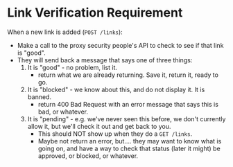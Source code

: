 # Link Verification Requirement


When a new link is added (`POST /links`):

- Make a call to the proxy security people's API to check to see if that link is "good".
- They will send back a message that says one of three things:
    1. It is "good" - no problem, list it.
        - return what we are already returning. Save it, return it, ready to go.
    2. It is "blocked" - we know about this, and do not display it. It is banned.
        - return 400 Bad Request with an error message that says this is bad, or whatever.
    3. It is "pending" - e.g. we've never seen this before, we don't currently allow it, but we'll check it out and get back to you.
        - This should NOT show up when they do a `GET /links`.
        - Maybe not return an error, but.... they may want to know what is going on, and have a way to check that status (later it might)
             be approved, or blocked, or whatever.



